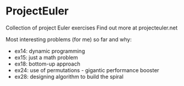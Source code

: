 # ProjectEuler
Collection of project Euler exercises
Find out more at projecteuler.net

Most interesting problems (for me) so far and why:
- ex14: dynamic programming
- ex15: just a math problem
- ex18: bottom-up approach
- ex24: use of permutations - gigantic performance booster
- ex28: designing algorithm to build the spiral
